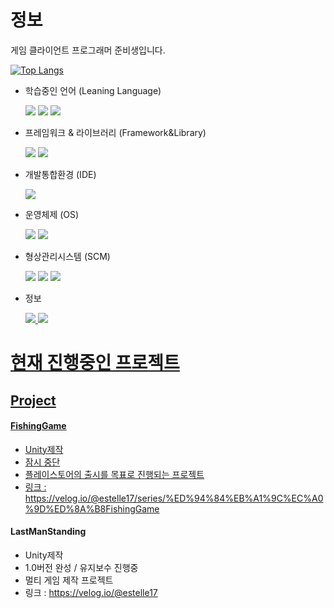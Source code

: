# 정보
게임 클라이언트 프로그래머 준비생입니다.
<!--
![Anurag's GitHub stats](https://github-readme-stats.vercel.app/api?username=Estelle-17&show_icons=true&theme=radical)
-->
[![Top Langs](https://github-readme-stats.vercel.app/api/top-langs/?username=Estelle-17&langs_count=10&layout=compact&theme=dark)](https://github.com/Estelle-17/Estelle-17)

- 학습중인 언어 (Leaning Language)
    
  <img src="https://img.shields.io/badge/C-A8B9CC?style=flat-square&logo=c&logoColor=white"/> <img src="https://img.shields.io/badge/C++-00599C?style=flat-square&logo=cplusplus&logoColor=white"/> <img src="https://img.shields.io/badge/C%23-512BD4?style=flat-square&logo=csharp&logoColor=white"/>

- 프레임워크 & 라이브러리 (Framework&Library)  

  <img src="https://img.shields.io/badge/Unity-000000?style=flat-square&logo=unity&logoColor=white"/> <img src="https://img.shields.io/badge/Unreal-0E1128?style=flat-square&logo=unrealengine&logoColor=white"/>

- 개발통합환경 (IDE)
  
  <img src="https://img.shields.io/badge/Visual Studio Code-007ACC?style=flat-square&logo=visualstudiocode&logoColor=white"/>
    
- 운영체제 (OS)
  
  <img src="https://img.shields.io/badge/Windows-0078D4?style=flat-square&logo=windows&logoColor=white"/> <img src="https://img.shields.io/badge/Windows 11-0078D4?style=flat-square&logo=windows11&logoColor=white"/>
    
- 형상관리시스템 (SCM)  
  
  <img src="https://img.shields.io/badge/Git-F05032?style=flat-square&logo=git&logoColor=white"/> <img src="https://img.shields.io/badge/Github-181717?style=flat-square&logo=github&logoColor=white"/> <img src="https://img.shields.io/badge/SourceTree-0052CC?style=flat-square&logo=sourcetree&logoColor=white"/>
    
- 정보

  <a href="https://wnsdn.notion.site/8b605e0a36e04721b10906e4acab4e76?pvs=4"><img src="https://img.shields.io/badge/Notion-FFFFFF?style=flat-square&logo=notion&logoColor=black"/> <a href="https://velog.io/@estelle17"><img src="https://img.shields.io/badge/Velog-20C997?style=flat-square&logo=velog&logoColor=white"/>
  
# 현재 진행중인 프로젝트
## Project
#### FishingGame
  - Unity제작
  - 잠시 중단
  - 플레이스토어의 출시를 목표로 진행되는 프로젝트
  - 링크 : https://velog.io/@estelle17/series/%ED%94%84%EB%A1%9C%EC%A0%9D%ED%8A%B8FishingGame

#### LastManStanding
  - Unity제작
  - 1.0버전 완성 / 유지보수 진행중
  - 멀티 게임 제작 프로젝트
  - 링크 : https://velog.io/@estelle17
<!--
**Estelle-17/Estelle-17** is a ✨ _special_ ✨ repository because its `README.md` (this file) appears on your GitHub profile.

Here are some ideas to get you started:

- 🔭 I’m currently working on ...
- 🌱 I’m currently learning ...
- 👯 I’m looking to collaborate on ...
- 🤔 I’m looking for help with ...
- 💬 Ask me about ...
- 📫 How to reach me: ...
- 😄 Pronouns: ...
- ⚡ Fun fact: ...
-->
